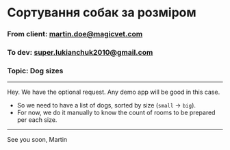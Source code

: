 # Сортування собак за розміром
### From client: martin.doe@magicvet.com
### To dev: super.lukianchuk2010@gmail.com
### Topic: Dog sizes
___
Hey. We have the optional request. Any demo app will be good in this case.
* So we need to have a list of dogs, sorted by size (`small` -> `big`). 
* For now, we do it manually to know the count of rooms to be prepared per each size.
---
See you soon,
Martin